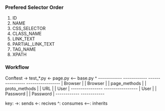 <h3>Prefered Selector Order</h3>
<ol>
    <li>ID</li>
    <li>NAME</li>
    <li>CSS_SELECTOR</li>
    <li>CLASS_NAME</li>
    <li>LINK_TEXT</li>
    <li>PARTIAL_LINK_TEXT</li>
    <li>TAG_NAME</li>
    <li>XPATH</li>
</ol>

<h3>Workflow</h3>
  Conftest      ->      test_*.py      <-      page.py      <--    base.py
                           ^
 ------------         ------------        ----------------        -----------------
 | Browser  |         | Browser  |        | page_methods |        | proto_methods |
 | URL      |         | User     |        ----------------        -----------------
 | User     |         | Password |       
 | Password |         ------------ 
 ------------

key:
->: sends
<-: recives
^: consumes
<--: inherits 
